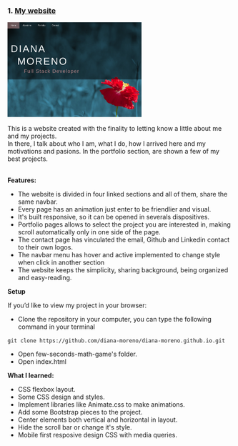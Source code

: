 ### 1. [My website](https://diana-moreno.github.io)

<img src="./img/personal-website2.png" width="300">

This is a website created with the finality to letting know a little about me and my projects.<br>
In there, I talk about who I am, what I do, how I arrived here and my motivations and pasions. In the portfolio section, are shown a few of my best projects.<br><br>

**Features:**
- The website is divided in four linked sections and all of them, share the same navbar.
- Every page has an animation just enter to be friendlier and visual.
- It's built responsive, so it can be opened in severals dispositives.
- Portfolio pages allows to select the project you are interested in, making scroll automatically only in one side of the page.
- The contact page has vinculated the email, Github and Linkedin contact to their own logos.
- The navbar menu has hover and active implemented to change style when click in another section
- The website keeps the simplicity, sharing background, being organized and easy-reading.

**Setup**

If you’d like to view my project in your browser:

- Clone the repository in your computer, you can type the following command in your terminal
```
git clone https://github.com/diana-moreno/diana-moreno.github.io.git
```
- Open few-seconds-math-game's folder.
- Open index.html


**What I learned:**

- CSS flexbox layout.
- Some CSS design and styles.
- Implement libraries like Animate.css to make animations.
- Add some Bootstrap pieces to the project.
- Center elements both vertical and horizontal in layout.
- Hide the scroll bar or change it's style.
- Mobile first resposive design CSS with media queries.

